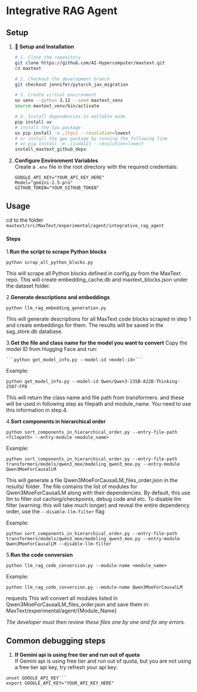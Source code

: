 # Integrative RAG Agent

## Setup

1. **🚀 Setup and Installation**
   ```bash
   # 1. Clone the repository
   git clone https://github.com/AI-Hypercomputer/maxtext.git
   cd maxtext

   # 2. Checkout the development branch
   git checkout jennifer/pytorch_jax_migration

   # 3. Create virtual environment
   uv venv --python 3.12 --seed maxtext_venv
   source maxtext_venv/bin/activate

   # 4. Install dependencies in editable mode
   pip install uv
   # install the tpu package
   uv pip install -e .[tpu] --resolution=lowest
   # or install the gpu package by running the following line
   # uv pip install -e .[cuda12] --resolution=lowest
   install_maxtext_github_deps

   ```

2. **Configure Environment Variables**  
   Create a `.env` file in the root directory with the required credentials:  
   ```env
   GOOGLE_API_KEY="YOUR_API_KEY_HERE"
   Model="gemini-2.5-pro"
   GITHUB_TOKEN="YOUR_GITHUB_TOKEN"
   ```

## Usage
cd to the folder `maxtext/src/MaxText/experimental/agent/integrative_rag_agent`

#### Steps
1.**Run the script to scrape Python blocks**

```python scrap_all_python_blocks.py```

This will scrape all Python blocks defined in config.py from the MaxText repo.
This will create embedding_cache.db and maxtext_blocks.json under the dataset folder.

2.**Generate descriptions and embeddings**

```python llm_rag_embedding_generation.py```

This will generate descriptions for all MaxText code blocks scraped in step 1 and create embeddings for them. The results will be saved in the sag_store.db database.

3.**Get the file and class name for the model you want to convert**
Copy the model ID from Hugging Face and run:
   
    ```python get_model_info.py --model-id <model-id>```

   Example:

   ```python get_model_info.py --model-id Qwen/Qwen3-235B-A22B-Thinking-2507-FP8```

   This will return the class name and file path from transformers. and these will be used in following step as filepath and  module_name. You need to use this information in step 4.


4.**Sort components in hierarchical order**

```python sort_components_in_hierarchical_order.py --entry-file-path <filepath> --entry-module <module_name>```

Example:

```python sort_components_in_hierarchical_order.py --entry-file-path transformers/models/qwen3_moe/modeling_qwen3_moe.py --entry-module Qwen3MoeForCausalLM```

This will generate a file Qwen3MoeForCausalLM_files_order.json in the results/ folder.
The file contains the list of modules for Qwen3MoeForCausalLM along with their dependencies.
By default, this use llm to filter out caching/checkpoints, debug code and etc. To disable llm filter (warning: this will take much longer) and reveal the entire dependency order, use the `--disable-llm-filter` flag

Example:

```python sort_components_in_hierarchical_order.py --entry-file-path transformers/models/qwen3_moe/modeling_qwen3_moe.py --entry-module Qwen3MoeForCausalLM --disable-llm-filter```


5.**Run the code conversion**

```python llm_rag_code_conversion.py --module-name <module_name>```

Example:

```python llm_rag_code_conversion.py --module-name Qwen3MoeForCausalLM```

requests  This will convert all modules listed in Qwen3MoeForCausalLM_files_order.json and save them in:
MaxText/experimental/agent/{Module_Name}

 _The developer must then review these files one by one and fix any errors._

## Common debugging steps

1. **If Gemini api is using free tier and run out of quota**  
If Gemini api is using free tier and run out of quota, but you are not using a free tier api key, try refresh your api key:

```
unset GOOGLE_API_KEY```
export GOOGLE_API_KEY="YOUR_API_KEY_HERE"
```